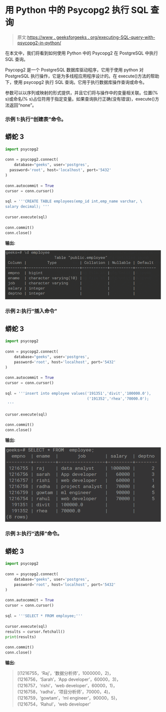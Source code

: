 # 用 Python 中的 Psycopg2 执行 SQL 查询

> 原文:[https://www . geeksforgeeks . org/executing-SQL-query-with-psycopg2-in-python/](https://www.geeksforgeeks.org/executing-sql-query-with-psycopg2-in-python/)

在本文中，我们将看到如何使用 Python 中的 Psycopg2 在 PostgreSQL 中执行 SQL 查询。

Psycopg2 是一个 PostgreSQL 数据库驱动程序，它用于使用 python 对 PostgreSQL 执行操作，它是为多线程应用程序设计的。在 execute()方法的帮助下，使用 psycopg2 执行 SQL 查询。它用于执行数据库操作查询或命令。

参数可以以序列或映射的形式提供，并且它们将与操作中的变量相关联。位置(% s)或命名(% s)占位符用于指定变量。如果查询执行正确(没有错误)，execute()方法返回“none”。

### 示例 1:执行“创建表”命令。

## 蟒蛇 3

```py
import psycopg2

conn = psycopg2.connect(
    database="geeks", user='postgres', 
  password='root', host='localhost', port='5432'
)

conn.autocommit = True
cursor = conn.cursor()

sql = '''CREATE TABLE employees(emp_id int,emp_name varchar, \
salary decimal); '''

cursor.execute(sql)

conn.commit()
conn.close()
```

**输出:**

![](img/ea42a7dced1ae0d4e45c0968012f0a7b.png)

### 示例 2:执行“插入命令”

## 蟒蛇 3

```py
import psycopg2

conn = psycopg2.connect(
    database="geeks", user='postgres',
    password='root', host='localhost', port='5432'
)

conn.autocommit = True
cursor = conn.cursor()

sql = '''insert into employee values('191351','divit','100000.0'),
                                     ('191352','rhea','70000.0');
 '''

cursor.execute(sql)

conn.commit()
conn.close()
```

**输出:**

![](img/a08acd3219596275ad10b560f1af2ea9.png)

### 示例 3:执行“选择”命令。

## 蟒蛇 3

```py
import psycopg2

conn = psycopg2.connect(
    database="geeks", user='postgres',
    password='root', host='localhost', port='5432'
)

conn.autocommit = True
cursor = conn.cursor()

sql = '''SELECT * FROM employee;'''

cursor.execute(sql)
results = cursor.fetchall()
print(results)

conn.commit()
conn.close()
```

**输出:**

> [(1216755，‘Raj’，‘数据分析师’，1000000，2)，(1216756，‘Sarah’，‘App developer’，60000，3)，(1216757，‘rishi’，‘web developer’，60000，1)，(1216758，‘radha’，‘项目分析师’，70000，4)，(1216759，‘gowtam’，‘ml engineer’，90000，5)，(1216754，‘Rahul’，‘web developer’